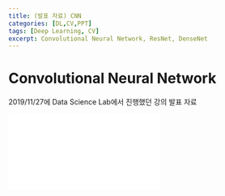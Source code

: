 ```yaml
---
title: (발표 자료) CNN
categories: [DL,CV,PPT]
tags: [Deep Learning, CV]
excerpt: Convolutional Neural Network, ResNet, DenseNet
---
```


# Convolutional Neural Network
2019/11/27에 Data Science Lab에서 진행했던 강의 발표 자료

<embed src="/assets/pdf/191127_CNN.pdf" type="application/pdf" />
